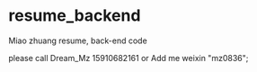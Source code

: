 # resume_backend
Miao zhuang resume, back-end code

please call Dream_Mz  15910682161  or Add me weixin  "mz0836";
